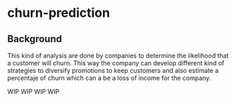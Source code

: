 # churn-prediction

## Background

This kind of analysis are done by companies to determine the likelihood that a customer will churn. This way the company can develop different kind of strategies to diversify promotions to keep customers and also estimate a percentaje of churn which can a be a loss of income for the company. 

WIP WIP WIP WIP 
